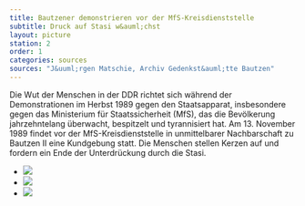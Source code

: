 ```yaml
---
title: Bautzener demonstrieren vor der MfS-Kreisdienststelle
subtitle: Druck auf Stasi w&auml;chst
layout: picture
station: 2
order: 1
categories: sources
sources: "J&uuml;rgen Matschie, Archiv Gedenkst&auml;tte Bautzen"
--- 
```

Die Wut der Menschen in der DDR richtet sich w&auml;hrend der Demonstrationen im Herbst 1989 gegen den Staatsapparat, insbesondere gegen das Ministerium f&uuml;r Staatssicherheit (MfS), das die Bev&ouml;lkerung jahrzehntelang &uuml;berwacht, bespitzelt und tyrannisiert hat. Am 13. November 1989 findet vor der MfS-Kreisdienststelle in unmittelbarer Nachbarschaft zu  Bautzen II eine Kundgebung statt. Die Menschen stellen Kerzen auf und fordern ein Ende der Unterdr&uuml;ckung durch die Stasi.

<ul class="carousel">
	<li><a href="{{ site.gallerypath }}/2_A_Stasi_Quelle_DemoKreisdienststelle_13-11-89_StadtarchivBautzen.jpg" data-lightbox="gallery-1"><img src="{{ site.gallerypath }}/2_A_Stasi_Quelle_DemoKreisdienststelle_13-11-89_StadtarchivBautzen.jpg"></a></li>
	<li><a href="{{ site.gallerypath }}/2_A_Stasi_Quelle_Demokreisdienststelle_13-11-1989_JuergenMatschie.jpg" data-lightbox="gallery-1"><img src="{{ site.gallerypath }}/2_A_Stasi_Quelle_Demokreisdienststelle_13-11-1989_JuergenMatschie.jpg"></a></li>
	<li><a href="{{ site.gallerypath }}/2_A_Stasi-Quelle_DemoKreisdienststelle_13-11-89_JürgenMatschie.jpg" data-lightbox="gallery-1"><img src="{{ site.gallerypath }}/2_A_Stasi-Quelle_DemoKreisdienststelle_13-11-89_JürgenMatschie.jpg"></a></li>
</ul>